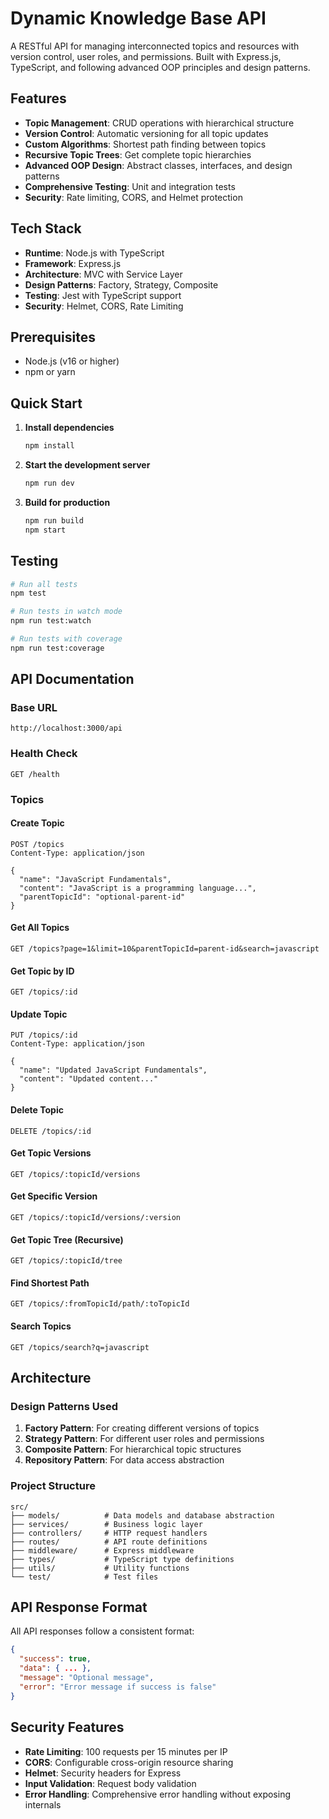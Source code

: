 # Dynamic Knowledge Base API

A RESTful API for managing interconnected topics and resources with version
control, user roles, and permissions. Built with Express.js, TypeScript, and
following advanced OOP principles and design patterns.

## Features

- **Topic Management**: CRUD operations with hierarchical structure
- **Version Control**: Automatic versioning for all topic updates
- **Custom Algorithms**: Shortest path finding between topics
- **Recursive Topic Trees**: Get complete topic hierarchies
- **Advanced OOP Design**: Abstract classes, interfaces, and design patterns
- **Comprehensive Testing**: Unit and integration tests
- **Security**: Rate limiting, CORS, and Helmet protection

## Tech Stack

- **Runtime**: Node.js with TypeScript
- **Framework**: Express.js
- **Architecture**: MVC with Service Layer
- **Design Patterns**: Factory, Strategy, Composite
- **Testing**: Jest with TypeScript support
- **Security**: Helmet, CORS, Rate Limiting

## Prerequisites

- Node.js (v16 or higher)
- npm or yarn

## Quick Start

1. **Install dependencies**
   ```bash
   npm install
   ```

2. **Start the development server**
   ```bash
   npm run dev
   ```

3. **Build for production**
   ```bash
   npm run build
   npm start
   ```

## Testing

```bash
# Run all tests
npm test

# Run tests in watch mode
npm run test:watch

# Run tests with coverage
npm run test:coverage
```

## API Documentation

### Base URL

```
http://localhost:3000/api
```

### Health Check

```
GET /health
```

### Topics

#### Create Topic

```
POST /topics
Content-Type: application/json

{
  "name": "JavaScript Fundamentals",
  "content": "JavaScript is a programming language...",
  "parentTopicId": "optional-parent-id"
}
```

#### Get All Topics

```
GET /topics?page=1&limit=10&parentTopicId=parent-id&search=javascript
```

#### Get Topic by ID

```
GET /topics/:id
```

#### Update Topic

```
PUT /topics/:id
Content-Type: application/json

{
  "name": "Updated JavaScript Fundamentals",
  "content": "Updated content..."
}
```

#### Delete Topic

```
DELETE /topics/:id
```

#### Get Topic Versions

```
GET /topics/:topicId/versions
```

#### Get Specific Version

```
GET /topics/:topicId/versions/:version
```

#### Get Topic Tree (Recursive)

```
GET /topics/:topicId/tree
```

#### Find Shortest Path

```
GET /topics/:fromTopicId/path/:toTopicId
```

#### Search Topics

```
GET /topics/search?q=javascript
```

## Architecture

### Design Patterns Used

1. **Factory Pattern**: For creating different versions of topics
2. **Strategy Pattern**: For different user roles and permissions
3. **Composite Pattern**: For hierarchical topic structures
4. **Repository Pattern**: For data access abstraction

### Project Structure

```
src/
├── models/          # Data models and database abstraction
├── services/        # Business logic layer
├── controllers/     # HTTP request handlers
├── routes/          # API route definitions
├── middleware/      # Express middleware
├── types/           # TypeScript type definitions
├── utils/           # Utility functions
└── test/            # Test files
```

## API Response Format

All API responses follow a consistent format:

```json
{
  "success": true,
  "data": { ... },
  "message": "Optional message",
  "error": "Error message if success is false"
}
```

## Security Features

- **Rate Limiting**: 100 requests per 15 minutes per IP
- **CORS**: Configurable cross-origin resource sharing
- **Helmet**: Security headers for Express
- **Input Validation**: Request body validation
- **Error Handling**: Comprehensive error handling without exposing internals
